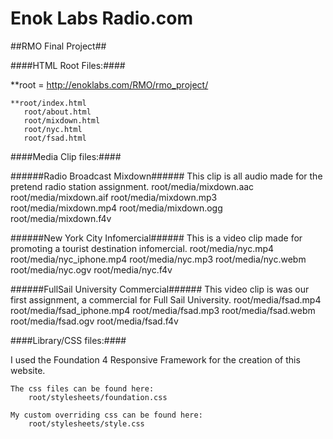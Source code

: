 Enok Labs Radio.com
===========

##RMO Final Project##


####HTML Root Files:####

 **root = http://enoklabs.com/RMO/rmo_project/
  
	**root/index.html
	   root/about.html
	   root/mixdown.html
	   root/nyc.html
	   root/fsad.html

####Media Clip files:####
	
######Radio Broadcast Mixdown######
	This clip is all audio made for the pretend radio station assignment.
		root/media/mixdown.aac
		root/media/mixdown.aif
		root/media/mixdown.mp3
		root/media/mixdown.mp4
		root/media/mixdown.ogg
		root/media/mixdown.f4v

######New York City Infomercial######
	This is a video clip made for promoting a tourist destination infomercial.
		root/media/nyc.mp4
		root/media/nyc_iphone.mp4
		root/media/nyc.mp3
		root/media/nyc.webm
		root/media/nyc.ogv
		root/media/nyc.f4v


######FullSail University Commercial######
	This video clip is was our first assignment, a commercial for Full Sail University.
		root/media/fsad.mp4
		root/media/fsad_iphone.mp4
		root/media/fsad.mp3
		root/media/fsad.webm
		root/media/fsad.ogv
		root/media/fsad.f4v


####Library/CSS files:####

I used the Foundation 4 Responsive Framework for the creation of this website.

	The css files can be found here:
		root/stylesheets/foundation.css

	My custom overriding css can be found here:
		root/stylesheets/style.css

